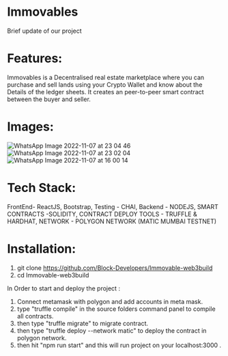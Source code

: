 # Immovables
Brief update of our project

# Features:
Immovables is a Decentralised real estate marketplace 
where you can purchase and sell lands using your 
Crypto Wallet and know about the Details of the ledger sheets. It creates an peer-to-peer smart contract between the buyer and seller.


# Images:
![WhatsApp Image 2022-11-07 at 23 04 46](https://user-images.githubusercontent.com/88650559/200388943-3d18bd81-2ecb-441e-92f7-1cecf81e7ae1.jpg)
![WhatsApp Image 2022-11-07 at 23 02 04](https://user-images.githubusercontent.com/88650559/200388966-7eae167d-8f39-4d3d-af6b-11ae270bb4e8.jpg)
![WhatsApp Image 2022-11-07 at 16 00 14](https://user-images.githubusercontent.com/88650559/200389271-4f34b037-e10c-4451-be2c-50ac92fd9524.jpg)


# Tech Stack:
FrontEnd- ReactJS, Bootstrap,
Testing - CHAI, 
Backend -  NODEJS,
SMART CONTRACTS -SOLIDITY,
CONTRACT DEPLOY TOOLS - TRUFFLE & HARDHAT, 
NETWORK - POLYGON NETWORK (MATIC MUMBAI TESTNET)

# Installation:
1.  git clone https://github.com/Block-Developers/Immovable-web3build
2.  cd Immovable-web3build

In Order to start and deploy the project :
1. Connect metamask with polygon and add accounts in meta mask.
2. type "truffle compile" in the source folders command panel to compile all contracts.
3. then type "truffle migrate" to migrate contract.
4. then type "truffle deploy --network matic" to deploy the contract in polygon network.
5. then hit "npm run start" and this will run project on your localhost:3000 .
